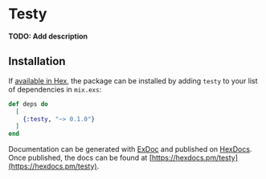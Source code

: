 # Testy

**TODO: Add description**

## Installation

If [available in Hex](https://hex.pm/docs/publish), the package can be installed
by adding `testy` to your list of dependencies in `mix.exs`:

```elixir
def deps do
  [
    {:testy, "~> 0.1.0"}
  ]
end
```

Documentation can be generated with [ExDoc](https://github.com/elixir-lang/ex_doc)
and published on [HexDocs](https://hexdocs.pm). Once published, the docs can
be found at [https://hexdocs.pm/testy](https://hexdocs.pm/testy).

